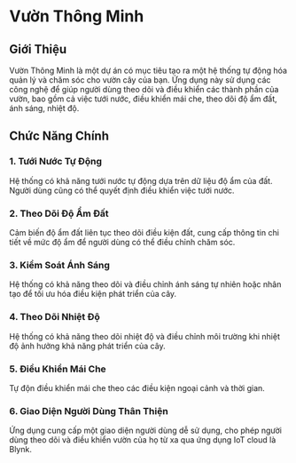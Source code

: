 # Vườn Thông Minh

## Giới Thiệu

Vườn Thông Minh là một dự án có mục tiêu tạo ra một hệ thống tự động hóa quản lý và chăm sóc cho vườn cây của bạn. Ứng dụng này sử dụng các công nghệ để giúp người dùng theo dõi và điều khiển các thành phần của vườn, bao gồm cả việc tưới nước, điều khiển mái che, theo dõi độ ẩm đất, ánh sáng, nhiệt độ.

## Chức Năng Chính

### 1. Tưới Nước Tự Động

Hệ thống có khả năng tưới nước tự động dựa trên dữ liệu độ ẩm của đất. Người dùng cũng có thể quyết định điều khiển việc tưới nước.

### 2. Theo Dõi Độ Ẩm Đất

Cảm biến độ ẩm đất liên tục theo dõi điều kiện đất, cung cấp thông tin chi tiết về mức độ ẩm để người dùng có thể điều chỉnh chăm sóc.

### 3. Kiểm Soát Ánh Sáng

Hệ thống có khả năng theo dõi và điều chỉnh ánh sáng tự nhiên hoặc nhân tạo để tối ưu hóa điều kiện phát triển của cây.

### 4. Theo Dõi Nhiệt Độ

Hệ thống có khả năng theo dõi nhiệt độ và điều chỉnh môi trường khi nhiệt độ ảnh hưởng khả năng phát triển của cây.

### 5. Điều Khiển Mái Che

Tự độn điều khiển mái che theo các điều kiện ngoại cảnh và thời gian.

### 6. Giao Diện Người Dùng Thân Thiện

Ứng dụng cung cấp một giao diện người dùng dễ sử dụng, cho phép người dùng theo dõi và điều khiển vườn của họ từ xa qua ứng dụng IoT cloud là Blynk.
